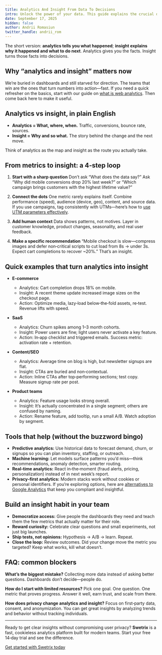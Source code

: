 ```yaml
---
title: Analytics And Insight From Data To Decisions
intro: Unlock the power of your data. This guide explains the crucial difference between analytics and insight to help you make smarter, data-driven decisions.
date: September 17, 2025
hidden: false
author: Andrii Romasiun
twitter_handle: andrii_rom
---
```


The short version: **analytics tells you what happened**; **insight explains why it happened and what to do next**. Analytics gives you the facts. Insight turns those facts into decisions.

## Why “analytics and insight” matters now

We’re buried in dashboards and still starved for direction. The teams that win are the ones that turn numbers into action—fast. If you need a quick refresher on the basics, start with our guide on [what is web analytics](https://swetrix.com/blog/what-is-web-analytics). Then come back here to make it useful.

## Analytics vs insight, in plain English

- **Analytics = What, where, when.** Traffic, conversions, bounce rate, sources.
- **Insight = Why and so what.** The story behind the change and the next move.

Think of analytics as the map and insight as the route you actually take.

## From metrics to insight: a 4‑step loop

1. **Start with a sharp question**
   Don’t ask “What does the data say?” Ask “Why did mobile conversions drop 20% last week?” or “Which campaign brings customers with the highest lifetime value?”

2. **Connect the dots**
   One metric rarely explains itself. Combine performance (speed), audience (device, geo), content, and source data. If you use campaigns, tag consistently with UTMs—here’s how to [use UTM parameters effectively](https://swetrix.com/blog/using-utm-parameters).

3. **Add human context**
   Data shows patterns, not motives. Layer in customer knowledge, product changes, seasonality, and real user feedback.

4. **Make a specific recommendation**
   “Mobile checkout is slow—compress images and defer non‑critical scripts to cut load from 8s → under 3s. Expect cart completions to recover ~20%.” That’s an insight.

## Quick examples that turn analytics into insight

- **E‑commerce**

  - Analytics: Cart completion drops 18% on mobile.
  - Insight: A recent theme update increased image sizes on the checkout page.
  - Action: Optimize media, lazy‑load below‑the‑fold assets, re‑test. Revenue lifts with speed.

- **SaaS**

  - Analytics: Churn spikes among 1–3 month cohorts.
  - Insight: Power users are fine; light users never activate a key feature.
  - Action: In‑app checklist and triggered emails. Success metric: activation rate + retention.

- **Content/SEO**

  - Analytics: Average time on blog is high, but newsletter signups are flat.
  - Insight: CTAs are buried and non‑contextual.
  - Action: Inline CTAs after top‑performing sections; test copy. Measure signup rate per post.

- **Product teams**
  - Analytics: Feature usage looks strong overall.
  - Insight: It’s actually concentrated in a single segment; others are confused by naming.
  - Action: Rename feature, add tooltip, run a small A/B. Watch adoption by segment.

## Tools that help (without the buzzword bingo)

- **Predictive analytics:** Use historical data to forecast demand, churn, or signups so you can plan inventory, staffing, or outreach.
- **Machine learning:** Let models surface patterns you’d miss—think recommendations, anomaly detection, smarter routing.
- **Real‑time analytics:** React in‑the‑moment (fraud alerts, pricing, personalization) instead of in next week’s report.
- **Privacy‑first analytics:** Modern stacks work without cookies or personal identifiers. If you’re exploring options, here are [alternatives to Google Analytics](https://swetrix.com/blog/alternatives-to-google-analytics) that keep you compliant and insightful.

## Build an insight habit in your team

- **Democratize access:** Give people the dashboards they need and teach them the few metrics that actually matter for their role.
- **Reward curiosity:** Celebrate clear questions and small experiments, not just big launches.
- **Ship tests, not opinions:** Hypothesis → A/B → learn. Repeat.
- **Close the loop:** Review outcomes. Did your change move the metric you targeted? Keep what works, kill what doesn’t.

## FAQ: common blockers

**What’s the biggest mistake?**
Collecting more data instead of asking better questions. Dashboards don’t decide—people do.

**How do I start with limited resources?**
Pick one goal. One question. One metric that proves progress. Answer it well, earn trust, and scale from there.

**How does privacy change analytics and insight?**
Focus on first‑party data, consent, and anonymization. You can get great insights by analyzing trends and behavior without tracking individuals.

---

Ready to get clear insights without compromising user privacy? **Swetrix** is a fast, cookieless analytics platform built for modern teams. Start your free 14‑day trial and see the difference.

[Get started with Swetrix today](https://swetrix.com)

